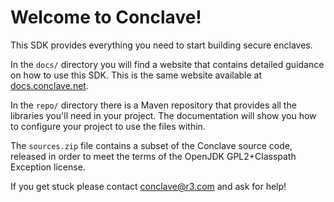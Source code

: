 # Welcome to Conclave!

This SDK provides everything you need to start building secure enclaves.

In the `docs/` directory you will find a website that contains detailed guidance on how to use this SDK.
This is the same website available at [docs.conclave.net](https://docs.conclave.net).

In the `repo/` directory there is a Maven repository that provides all the libraries you'll need in your
project. The documentation will show you how to configure your project to use the files within.

The `sources.zip` file contains a subset of the Conclave source code, released in order to meet the terms
of the OpenJDK GPL2+Classpath Exception license.

If you get stuck please contact [conclave@r3.com](mailto:conclave@r3.com) and ask for help!  